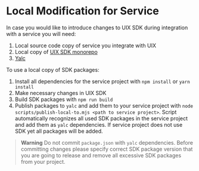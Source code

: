 # Local Modification for Service

In case you would like to introduce changes to UIX SDK during integration with a service you will need:
1. Local source code copy of service you integrate with UIX
2. Local copy of [UIX SDK monorepo](https://git.corp.adobe.com/dx-devex-acceleration/uix-sdk)
3. [Yalc](https://www.npmjs.com/package/yalc)

To use a local copy of SDK packages:
1. Install all dependencies for the service project with `npm install` or `yarn install`
2. Make necessary changes in UIX SDK
3. Build SDK packages with `npm run build`
4. Publish packages to `yalc` and add them to your service project with `node scripts/publish-local-to.mjs <path to service project>`.
Script automatically recognizes all used SDK packages in the service project and add them as `yalc` dependencies. If service project does not use SDK yet all packages will be added.

> **Warning**
> Do not commit `package.json` with `yalc` dependencies. Before committing changes please specify correct SDK package version that you are going to release and remove all excessive SDK packages from your project.